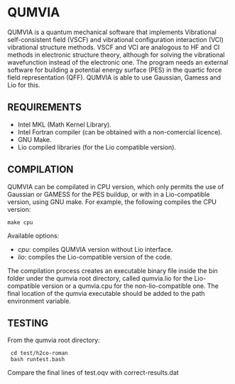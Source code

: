 # QUMVIA
QUMVIA is a quantum mechanical software that implements Vibrational self-consistent field (VSCF) and vibrational configuration interaction (VCI) vibrational structure methods. VSCF and VCI are analogous to HF and CI methods in electronic structure theory, although for solving the vibrational wavefunction instead of the electronic one. 
The program needs an external software for building a potential energy surface (PES) in the quartic force field representation (QFF). QUMVIA is able to use Gaussian, Gamess and Lio for this.

REQUIREMENTS
------------
* Intel MKL (Math Kernel Library).
* Intel Fortran compiler (can be obtained with a non-comercial licence).
* GNU Make.
* Lio compiled libraries (for the Lio compatible version).

COMPILATION
-----------
QUMVIA can be compilated in CPU version, which only permits the use of Gaussian or GAMESS for the PES buildup, or with in a Lio-compatible version, using GNU make. For example, the following compiles the CPU version:
```
make cpu
```
Available options:
* _cpu_: compiles QUMVIA version without Lio interface.
* _lio_: compiles the Lio-compatible version of the code.

The compilation process creates an executable binary file inside the bin folder under the qumvia root directory, called qumvia.lio for the Lio-compatible version or a qumvia.cpu for the non-lio-compatible one. The final location of the qumvia executable should be added to the path environment variable.

TESTING
-------

From the qumvia root directory:

```
 cd test/h2co-roman
 bash runtest.bash
```

Compare the final lines of test.oqv with correct-results.dat
